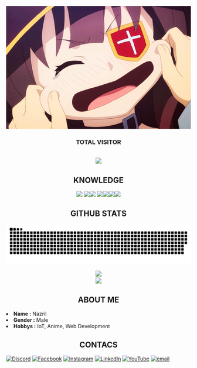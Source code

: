 <div align="center">
  <img src="https://raw.githubusercontent.com/Ryouiechziell/Ryouiechziell/main/219085.gif" max-width="100%" height="auto">
</div>

<h3 align="center">TOTAL VISITOR</h3>

<br>

<div align="center">
  <img src="https://count.getloli.com/get/@Ryouiechziell.Ryouiechziell?theme=rule34" max-width="100%" height="auto">
  </img>
</div>

<h2 align="center">KNOWLEDGE</h2>

<div align="center">
  <img src ="https://img.shields.io/badge/html5-%23E34F26.svg?style=for-the-badge&logo=html5&logoColor=white"</img>
  <img src="https://img.shields.io/badge/css3-%231572B6.svg?style=for-the-badge&logo=css3&logoColor=white"</img><img src="https://img.shields.io/badge/javascript-%23323330.svg?style=for-the-badge&logo=javascript&logoColor=%23F7DF1E"</img> <img src="https://img.shields.io/badge/node.js-6DA55F?style=for-the-badge&logo=node.js&logoColor=white"</img><img src="https://img.shields.io/badge/react-%2320232a.svg?style=for-the-badge&logo=react&logoColor=%2361DAFB"</img><img src="https://img.shields.io/badge/mysql-4479A1.svg?style=for-the-badge&logo=mysql&logoColor=white"</img><img src="https://img.shields.io/badge/bootstrap-%238511FA.svg?style=for-the-badge&logo=bootstrap&logoColor=white"</img>
</div>

<h2 align="center">GITHUB STATS</h2>

![snake gif](https://github.com/Ryouiechziell/Ryouiechziell/blob/output/github-snake.svg)

<div align="center"> 
  <img src="https://nirzak-streak-stats.vercel.app/?user=Ryouiechziell&theme=blue_navy&hide_border=false" max-width="100%" height="auto"></img>
</div>

<div align="center">
  <img src="https://github-readme-stats.vercel.app/api/top-langs/?username=Ryouiechziell&theme=holi&hide_border=false&include_all_commits=false&count_private=false&layout=compact" max-width="100%" height="auto"></img>
</div>
  


<h2 align="center">ABOUT ME</h2>

<li><b>Name :</b> Nazril</li>
<li><b>Gender :</b> Male</li>
<li><b>Hobbys :</b> IoT, Anime, Web Development</li>



<h2 align="center">CONTACS</h2>

[![Discord](https://img.shields.io/badge/Discord-%237289DA.svg?logo=discord&logoColor=white)](https://discord.gg/cCHDZWJV) [![Facebook](https://img.shields.io/badge/Facebook-%231877F2.svg?logo=Facebook&logoColor=white)](https://facebook.com/Ryouiechziell) [![Instagram](https://img.shields.io/badge/Instagram-%23E4405F.svg?logo=Instagram&logoColor=white)](https://instagram.com/Ryouiechziell07) [![LinkedIn](https://img.shields.io/badge/LinkedIn-%230077B5.svg?logo=linkedin&logoColor=white)](https://linkedin.com/in/nazril) [![YouTube](https://img.shields.io/badge/YouTube-%23FF0000.svg?logo=YouTube&logoColor=white)](https://youtube.com/@Ryouiechziell07) [![email](https://img.shields.io/badge/Email-D14836?logo=gmail&logoColor=white)](mailto:muhammadnazril610@gmail.com)  
